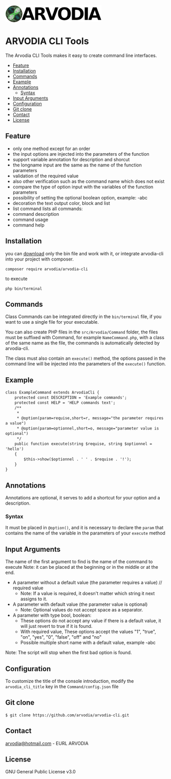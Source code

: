 ![EURL ARVODIA Logo](https://raw.githubusercontent.com/arvodia/src/main/arvodia-logo.png)
# ARVODIA CLI Tools
The Arvodia CLI Tools makes it easy to create command line interfaces.

 - [Feature](#feature)
 - [Installation](#installation)
 - [Commands](#commands)
 - [Example](#example)
 - [Annotations](#annotations)
   - [Syntax](#syntax)
 - [Input Arguments](#input-arguments)
 - [Configuration](#configuration)
 - [Git clone](#git-clone)
 - [Contact](#contact)
 - [License](#license)

## Feature
  - only one method except for an order
  - the input options are injected into the parameters of the function
  - support variable annotation for description and shorcut
  - the longname input are the same as the name of the function parameters
  - validation of the required value
  - also other verification such as the command name which does not exist
  - compare the type of option input with the variables of the function parameters
  - possibility of setting the optional boolean option, example: -abc
  - decoration the text output color, block and list
  - list command lists all commands:
  - command description
  - command usage
  - command help

## Installation
you can [download](https://github.com/arvodia/arvodia-cli/tree/main/bin "download") only the bin file and work with it, or integrate arvodia-cli into your project with composer.
````
composer require arvodia/arvodia-cli
````
to execute
````
php bin/terminal
````

## Commands
Class Commands can be integrated directly in the `bin/terminal` file, if you want to use a single file for your executable.

You can also create PHP files in the `src/Arvodia/Command` folder, the files must be suffixed with Command, for example `NameCommand.php`, with a class of the same name as the file, 
the commands is automatically detected by arvodia-cli.

The class must also contain an `execute()` method, the options passed in the command line will be injected into the parameters of the `execute()` function. 

## Example
````
class ExampleCommand extends ArvodiaCli {
    protected const DESCRIPTION = 'Example commands';
    protected const HELP = 'HELP commands text';
    /**
     * 
     * @option(param=requise,short=r, message="the parameter requires a value")
     * @option(param=optionnel,short=o, message="parameter value is optional")
     */
    public function execute(string $requise, string $optionnel = 'hello')
	{
        $this->show($optionnel . ' ' . $requise . '!');
    }
}
````

## Annotations
Annotations are optional, it serves to add a shortcut for your option and a description.

### Syntax
It must be placed in `@option()`, and it is necessary to declare the `param` that contains the name of the variable in the parameters of your `execute` method 

## Input Arguments
The name of the first argument to find is the name of the command to execute
Note:
it can be placed at the beginning or in the middle or at the end.

 * A parameter without a default value (the parameter requires a value) // required value
   * Note: If a value is required, it doesn't matter which string it next assigns to it.
 * A parameter with default value (the parameter value is optional)
   * Note: Optional values do not accept space as a separator.
 * A parameter with type bool, boolean:
   * These options do not accept any value if there is a default value, it will just revert to true if it is found.
   * With required value, These options accept the values "1", "true", "on", "yes", "0", "false", "off" and "no"
   * Possible multiple short name with a default value, example -abc
  
Note:
  The script will stop when the first bad option is found. 

## Configuration
To customize the title of the console introduction, modify the `arvodia_cli_title` key in the `Command/config.json` file

## Git clone
```
$ git clone https://github.com/arvodia/arvodia-cli.git
```

## Contact
[arvodia@hotmail.com](mailto:arvodia@hotmail.com) - EURL ARVODIA

## License
GNU General Public License v3.0
